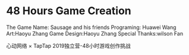 # 48 Hours Game Creation
The Game Name: Sausage and his friends
Programing: Huawei Wang
Art:Haoyu Zhang
Game Design:Haoyu Zhang
Special Thanks:wilson Fan

心动网络 × TapTap 2019独立营-48小时游戏创作挑战
